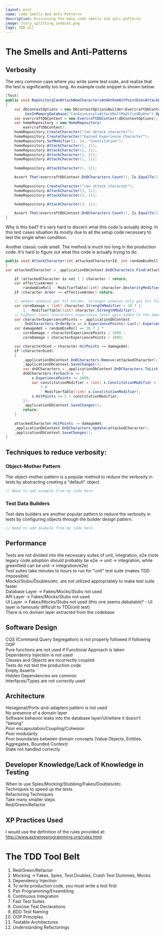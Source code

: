 ```yaml
---
layout: post
name: Code Smells And Anti-Patterns
description: Discussing the many code smells and anti-patterns  
image: story_splitting_zombies.png
tags: TDD all
---
```


# The Smells and Anti-Patterns

## Verbosity

The very common case where you write some test code, and realize that the test is significantly too long. An example
code snippet is shown below:
```csharp
[Test]
public void RepositoryCanAttackNewCharactersAndAtOneHitPointDiesAttackRollModifiedByOne()
{ 
    var dbContextOptions = new DbContextOptionsBuilder<EvercraftDbContext>()
        .UseInMemoryDatabase("CanGainLevelsAttackRollModifiedByOne").Options;
    var evercraftDbContext = new EvercraftDbContext(dbContextOptions);
    var homeRepository = new HomeRepository(
        evercraftDbContext);
    homeRepository.CreateCharacter("can attack character");
    homeRepository.CreateCharacter("Gained Experience Character");
    homeRepository.SetModifier(2, 14, "Constitution");
    homeRepository.AttackCharacter(1, 11);
    homeRepository.AttackCharacter(1, 11);
    homeRepository.AttackCharacter(1, 11);
    homeRepository.AttackCharacter(1, 11);
    
    homeRepository.AttackCharacter(1, 11);

    Assert.That(evercraftDbContext.DnDCharacters.Count(), Is.EqualTo(1));
    
    homeRepository.CreateCharacter("can attack character");
    homeRepository.AttackCharacter(3, 11);
    homeRepository.AttackCharacter(3, 11);
    
    homeRepository.AttackCharacter(3, 11);

    Assert.That(evercraftDbContext.DnDCharacters.Count(), Is.EqualTo(1));
}
```

Why is this bad? It's very hard to discern what this code is actually doing. In this test cases situation its mostly
due to all the setup code necessary to test the single when condition.

Another classic code smell. The method is much too long in the production code. It's hard to figure out what this code
is actually _trying_ to do.

```csharp
public void AttackCharacter(int attackedCharacterId, int randomDieRoll)
{
var attackedCharacter = _applicationDbContext.DnDCharacters.Find(attackedCharacterId);

    if (attackedCharacter is not { } character ) return;
    var effectiveArmor = 
        randomDieRoll - ModifierTable[(int) character.DexterityModifier];
    if (character.Armor >= effectiveArmor) return;

    // weaker enemies get hit harder, stronger enemies only get hit for 1 damage
    var coreDamage = (int) character.StrengthModifier > 10 ? 1: 
        1 - ModifierTable[(int) character.StrengthModifier];
    // highest level characters experience level gets added to the damage
    var characterExperiencePoints = _applicationDbContext
        .DnDCharacters.OrderBy(x => x.ExperiencePoints).Last().ExperiencePoints;
    var damageAmt = randomDieRoll == 20 ? 2 * 
        coreDamage + characterExperiencePoints / 1000 :
        coreDamage + characterExperiencePoints / 1000;

    var characterDied = character.HitPoints <= damageAmt;
    if (characterDied)
    {
        _applicationDbContext.DnDCharacters.Remove(attackedCharacter);
        _applicationDbContext.SaveChanges();
        var dnDCharacters = _applicationDbContext.DnDCharacters.ToList();
        dnDCharacters.ForEach(x => { 
            x.ExperiencePoints += 1000;
            var constitutionModifier = (int) x.ConstitutionModifier < 12 
                ? 0 
                : ModifierTable[(int) x.ConstitutionModifier];
            x.HitPoints += 5 + constitutionModifier;
        });
        _applicationDbContext.SaveChanges();
        return;
    }
    
    attackedCharacter.HitPoints -= damageAmt;
    _applicationDbContext.DnDCharacters.Update(attackedCharacter);
    _applicationDbContext.SaveChanges();
}
```

## Techniques to reduce verbosity:  
### Object-Mother Pattern

The object-mother pattern is a popular method to reduce the verbosity in tests by abstracting creating a "default"
object.

```csharp
// Need to add example from my code here
```


### Test Data Builders  

Test data builders are another popular pattern to reduce the verbosity in tests by configuring objects through the
builder design pattern.

```csharp
// Need to add example from my code here
```

## Performance
Tests are not divided into the necessary suites of unit, integration, e2e (note legacy code adoption should probably be e2e -> unit -> integration, while greenfield can be unit -> integration/e2e)  
Test suites take minutes to hours to run for "unit" test suite (makes TDD impossible)  
Mocks/Stubs/Doubles/etc. are not utilized appropriately to make test suite faster  
Database Layer -> Fakes/Mocks/Stubs not used  
API Layer -> Fakes/Mocks/Stubs not used  
UI Layer -> Fakes/Mocks/Stubs not used (this one seems debatable? - UI layer is famously difficult to TDD/unit test)  
There is no domain layer extracted from the codebase  

## Software Design
CQS (Command Query Segregation) is not properly followed if following OOP  
Pure functions are not used if Functional Approach is taken  
Dependency Injection is not used  
Classes and Objects are incorrectly coupled  
Tests do not test the production code  
Empty Asserts  
Hidden Dependencies are common  
Interfaces/Types are not correctly used  

## Architecture
Hexagonal/Ports-and-adapters pattern is not used  
No presence of a domain layer  
Software behavior leaks into the database layer/UI/where it doesn't "belong"  
Poor encapsulation/Coupling/Cohesion  
Poor modularity  
Poor boundaries between domain concepts (Value Objects, Entities, Aggregates, Bounded Context)  
State not handled correctly  

## Developer Knowledge/Lack of Knowledge in Testing
When to use Spies/Mocking/Stubbing/Fakes/Doubles/etc.  
Techniques to speed up the tests  
Refactoring Techniques  
Take many smaller steps  
Red/Green/Refactor  

## XP Practices Used
I would use the definition of the rules provided at: http://www.extremeprogramming.org/rules.html  

# The TDD Tool Belt
1. Red/Green/Refactor  
2. Mocking -> Fakes, Spies, Test Doubles, Crash Test Dummies, Mocks  
3. Dependency Injection  
4. To write production code, you must write a test first  
5. Pair Programming/Ensembling  
6. Continuous Integration  
7. Fast Test Suites  
8. Concise Test Declarations  
9. BDD Test Naming  
10. OOP Principles  
11. Testable Architectures  
12. Understanding Refactorings  
